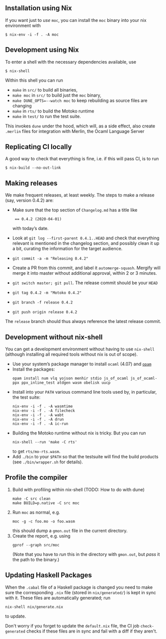 ## Installation using Nix

If you want just to _use_ `moc`, you can install the `moc` binary into your nix
environment with
```
$ nix-env -i -f . -A moc
```


## Development using Nix

To enter a shell with the necessary dependencies available, use
```
$ nix-shell
```

Within this shell you can run
 * `make` in `src/` to build all binaries,
 * `make moc` in `src/` to build just the `moc` binary,
 * `make DUNE_OPTS=--watch moc` to keep rebuilding as source files are changing
 * `make` in `rts/` to build the Motoko runtime
 * `make` in `test/` to run the test suite.

This invokes `dune` under the hood, which will, as a side effect, also create
`.merlin` files for integration with Merlin, the Ocaml Language Server


## Replicating CI locally

A good way to check that everything is fine, i.e. if this will pass CI, is to run
```
$ nix-build --no-out-link
```


## Making releases

We make frequent releases, at least weekly. The steps to make a release (say, version 0.4.2) are:

 * Make sure that the top section of `Changelog.md` has a title like

        == 0.4.2 (2020-04-01)

   with today’s date.

 * Look at `git log --first-parent 0.4.1..HEAD` and check
   that everything relevant is mentioned in the changelog section, and possibly
   clean it up a bit, curating the information for the target audience.

 * `git commit -a -m "Releasing 0.4.2"`
 * Create a PR from this commit, and label it `automerge-squash`.  Mergify will
   merge it into master without additional approval, within 2 or 3 minutes.
 * `git switch master; git pull`. The release commit should be your `HEAD`
 * `git tag 0.4.2 -m "Motoko 0.4.2"`
 * `git branch -f release 0.4.2`
 * `git push origin release 0.4.2`

The `release` branch should thus always reference the latest release commit.

## Development without nix-shell

You can get a development environment without having to use `nix-shell`
(although installing all required tools without nix is out of scope).

 * Use your system’s package manager to install `ocaml` (4.07) and
   [`opam`](https://opam.ocaml.org/doc/Install.html)
 * Install the packages:
   ```
   opam install num vlq yojson menhir stdio js_of_ocaml js_of_ocaml-ppx ppx_inline_test atdgen wasm obelisk uucp
   ```
 * Install into your `PATH` various command line tools used by, in particular,
   the test suite:
   ```
   nix-env -i -f . -A wasmtime
   nix-env -i -f . -A filecheck
   nix-env -i -f . -A wabt
   nix-env -i -f . -A drun
   nix-env -i -f . -A ic-run
   ```
 * Building the Motoko runtime without nix is tricky. But you can run
   ```
   nix-shell --run 'make -C rts'
   ```
   to get `rts/mo-rts.wasm`.
 * Add `./bin` to your `$PATH` so that the testsuite will find the build
   products (see `./bin/wrapper.sh` for details).

## Profile the compiler

1. Build with profiling within nix-shell (TODO: How to do with dune)
   ```
   make -C src clean
   make BUILD=p.native -C src moc
   ```
2. Run `moc` as normal, e.g.
   ```
   moc -g -c foo.mo -o foo.wasm
   ```
   this should dump a `gmon.out` file in the current directory.
3. Create the report, e.g. using
   ```
   gprof --graph src/moc
   ```
   (Note that you have to _run_ this in the directory with `gmon.out`, but
   _pass_ it the path to the binary.)


## Updating Haskell Packages

When the `.cabal` file of a Haskell package is changed you need to make sure the
corresponding `.nix` file (stored in `nix/generated/`) is kept in sync with it. These files are automatically generated; run
```
nix-shell nix/generate.nix
```
to update.

Don't worry if you forget to update the `default.nix` file, the CI job
`check-generated` checks if these files are in sync and fail with a diff if
they aren't.
